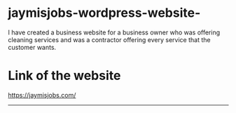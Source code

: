 # jaymisjobs-wordpress-website-
I have created a business website for a business owner who was offering cleaning services and was a contractor offering every service that the customer wants.
<h1> Link of the website</h1>
<a href="https://jaymisjobs.com/" target="_blank"> https://jaymisjobs.com/ </a> <hr>
